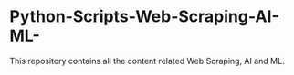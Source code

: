 # Python-Scripts-Web-Scraping-AI-ML-
This repository contains all the content related Web Scraping, AI and ML.
